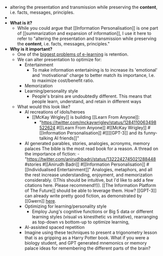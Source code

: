 - altering the presentation and transmission while preserving the **content**, i.e. facts, messages, principles.
- 
- **What is it?**
    - While you could argue that [[Information Personalisation]] is one part of [[summarization and expansion of information]], I use it here to refer to "altering the presentation and transmission while preserving the **content**, i.e. facts, messages, principles."
- **Why is it important?**
    - One of the [biggest problems of e-learning](https://www.ft.com/content/60e90be2-1a77-11e9-b191-175523b59d1d) is retention. 
    - We can alter presentation to optimize for:
        - Entertainment
            - To make information entertaining is to increase its 'emotional' and 'motivational' charge to better match its importance, I.e. to maximize cost/benefit ratio.
        - Memorization
        - Learning/personality style
            - People's brains are undoubtedly different. This means that people learn, understand, and retain in different ways
    - What would this look like?
        - AI recreations of idols/heroes
            - [[McKay Wrigley]] is building [[Learn From Anyone]]:
                - "https://twitter.com/mckaywrigley/status/1284110063498522624 #[[Learn From Anyone]] #[[McKay Wrigley]] #[[Information Personalisation]] #[[[[GPT-3]] and its funny-talking AI friends]]"
        - AI generated parables, stories, analogies, acronyms, memory palaces
            The bible is the most read book for a reason. A thread on the importance of fiction:
                - "https://twitter.com/anirudhbadri/status/1322242745021288448 #stories #[[Anirudh Badri]] #[[Information Personalisation]] #[[Individualised Entertainment]]"
            Analogies, metaphors, and all the rest increase understanding, enjoyment, and memorization considerably. ((This should be intuitive, but I'd like to add a few citations here. Please recommend!!)). [[The Information Platform of The Future]] should be able to leverage them.
            How? [[GPT-3]] can already write pretty good fiction, as demonstrated by [[Gwern]] [here](https://www.gwern.net/GPT-3).
        - Optimizing for learning/personality style
            - Employ Jung's cognitive functions or Big 5 data or different learning styles (visual vs kinesthetic vs imitative), rearranging as top-down vs bottom-up to optimize learning,
        - AI-assisted spaced repetition
        - Imagine using these techniques to present a trigonometry lesson that is as gripping as a Harry Potter book. What if you were a biology student, and GPT generated mnemonics or memory palace ideas for remembering the different parts of the brain?
